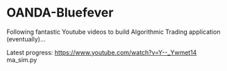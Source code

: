 # OANDA-Bluefever
Following fantastic Youtube videos to build Algorithmic Trading application (eventually)...

Latest progress:  https://www.youtube.com/watch?v=Y--_Ywmet14
ma_sim.py

